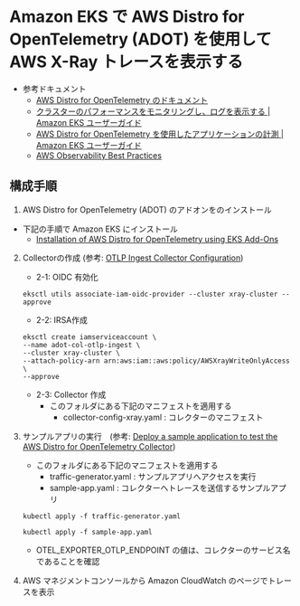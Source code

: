 # Amazon EKS で AWS Distro for OpenTelemetry (ADOT) を使用して AWS X-Ray トレースを表示する

* 参考ドキュメント
    - [AWS Distro for OpenTelemetry のドキュメント](https://aws-otel.github.io/docs/introduction)
    - [クラスターのパフォーマンスをモニタリングし、ログを表示する | Amazon EKS ユーザーガイド](https://docs.aws.amazon.com/ja_jp/eks/latest/userguide/eks-observe.html)
    - [AWS Distro for OpenTelemetry を使用したアプリケーションの計測 | Amazon EKS ユーザーガイド](https://docs.aws.amazon.com/ja_jp/xray/latest/devguide/xray-instrumenting-your-app.html#xray-instrumenting-opentel)
    - [AWS Observability Best Practices](https://aws-observability.github.io/observability-best-practices/ja/guides/containers/aws-native/eks/container-tracing-with-aws-xray/)

## 構成手順

1. AWS Distro for OpenTelemetry (ADOT) のアドオンをのインストール
  - 下記の手順で Amazon EKS にインストール
      - [Installation of AWS Distro for OpenTelemetry using EKS Add-Ons](https://aws-otel.github.io/docs/getting-started/adot-eks-add-on/installation)

2. Collectorの作成  (参考: [OTLP Ingest Collector Configuration](https://aws-otel.github.io/docs/getting-started/adot-eks-add-on/config-otlp-ingest))
    - 2-1: OIDC 有効化
    ```
    eksctl utils associate-iam-oidc-provider --cluster xray-cluster --approve
    ```

    - 2-2: IRSA作成
    ```
    eksctl create iamserviceaccount \
    --name adot-col-otlp-ingest \
    --cluster xray-cluster \
    --attach-policy-arn arn:aws:iam::aws:policy/AWSXrayWriteOnlyAccess \
    --approve 
    ```

    - 2-3: Collector 作成
        -  このフォルダにある下記のマニフェストを適用する
            - collector-config-xray.yaml : コレクターのマニフェスト

3. サンプルアプリの実行　(参考: [Deploy a sample application to test the AWS Distro for OpenTelemetry Collector](https://aws-otel.github.io/docs/getting-started/adot-eks-add-on/sample-app))
    -  このフォルダにある下記のマニフェストを適用する
        - traffic-generator.yaml : サンプルアプリへアクセスを実行
        - sample-app.yaml : コレクターへトレースを送信するサンプルアプリ
    ```
    kubectl apply -f traffic-generator.yaml 

    kubectl apply -f sample-app.yaml 
    ```
    - OTEL_EXPORTER_OTLP_ENDPOINT の値は、コレクターのサービス名であることを確認

4. AWS マネジメントコンソールから Amazon CloudWatch のページでトレースを表示